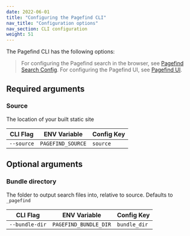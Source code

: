 ```yaml
---
date: 2022-06-01
title: "Configuring the Pagefind CLI"
nav_title: "Configuration options"
nav_section: CLI configuration
weight: 51
---
```


The Pagefind CLI has the following options:

> For configuring the Pagefind search in the browser, see [Pagefind Search Config](/docs/search-config/). For configuring the Pagefind UI, see [Pagefind UI](/docs/ui/).

## Required arguments

### Source
The location of your built static site

| CLI Flag   | ENV Variable      | Config Key |
|------------|-------------------|------------|
| `--source` | `PAGEFIND_SOURCE` | `source`   |

## Optional arguments

### Bundle directory
The folder to output search files into, relative to source. Defaults to `_pagefind`

| CLI Flag       | ENV Variable          | Config Key   |
|----------------|-----------------------|--------------|
| `--bundle-dir` | `PAGEFIND_BUNDLE_DIR` | `bundle_dir` |

